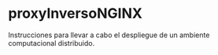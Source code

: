 # proxyInversoNGINX
Instrucciones para llevar  a cabo el despliegue de un ambiente computacional distribuido.
